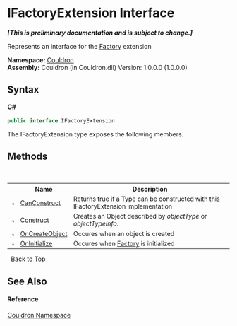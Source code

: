 # IFactoryExtension Interface
 _**\[This is preliminary documentation and is subject to change.\]**_

Represents an interface for the <a href="T_Couldron_Factory">Factory</a> extension

**Namespace:**&nbsp;<a href="N_Couldron">Couldron</a><br />**Assembly:**&nbsp;Couldron (in Couldron.dll) Version: 1.0.0.0 (1.0.0.0)

## Syntax

**C#**<br />
``` C#
public interface IFactoryExtension
```

The IFactoryExtension type exposes the following members.


## Methods
&nbsp;<table><tr><th></th><th>Name</th><th>Description</th></tr><tr><td>![Public method](media/pubmethod.gif "Public method")</td><td><a href="M_Couldron_IFactoryExtension_CanConstruct">CanConstruct</a></td><td>
Returns true if a Type can be constructed with this IFactoryExtension implementation</td></tr><tr><td>![Public method](media/pubmethod.gif "Public method")</td><td><a href="M_Couldron_IFactoryExtension_Construct">Construct</a></td><td>
Creates an Object described by *objectType* or *objectTypeInfo*.</td></tr><tr><td>![Public method](media/pubmethod.gif "Public method")</td><td><a href="M_Couldron_IFactoryExtension_OnCreateObject">OnCreateObject</a></td><td>
Occures when an object is created</td></tr><tr><td>![Public method](media/pubmethod.gif "Public method")</td><td><a href="M_Couldron_IFactoryExtension_OnInitialize">OnInitialize</a></td><td>
Occures when <a href="T_Couldron_Factory">Factory</a> is initialized</td></tr></table>&nbsp;
<a href="#ifactoryextension-interface">Back to Top</a>

## See Also


#### Reference
<a href="N_Couldron">Couldron Namespace</a><br />